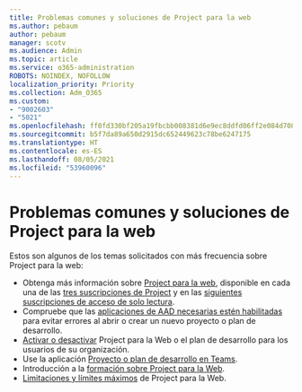 ```yaml
---
title: Problemas comunes y soluciones de Project para la web
ms.author: pebaum
author: pebaum
manager: scotv
ms.audience: Admin
ms.topic: article
ms.service: o365-administration
ROBOTS: NOINDEX, NOFOLLOW
localization_priority: Priority
ms.collection: Adm_O365
ms.custom:
- "9002603"
- "5021"
ms.openlocfilehash: ff0fd330bf205a19fbcbb008381d6e9ec8ddfd06ff2e084d708cffac9f16f079
ms.sourcegitcommit: b5f7da89a650d2915dc652449623c78be6247175
ms.translationtype: HT
ms.contentlocale: es-ES
ms.lasthandoff: 08/05/2021
ms.locfileid: "53960096"
---
```

# <a name="project-for-the-web-common-issues-and-resolutions"></a>Problemas comunes y soluciones de Project para la web

Estos son algunos de los temas solicitados con más frecuencia sobre Project para la web:

- Obtenga más información sobre [Project para la web](https://support.microsoft.com/office/what-is-project-for-the-web-c19b2421-3c9d-4037-97c6-f66b6e1d2eb5), disponible en cada una de las [tres suscripciones de Project](https://products.office.com/project/compare-microsoft-project-management-software) y en las [siguientes suscripciones de acceso de solo lectura](https://docs.microsoft.com/project-for-the-web/office-365-user-view-access-to-project-and-roadmap).
- Compruebe que las [aplicaciones de AAD necesarias estén habilitadas](https://techcommunity.microsoft.com/t5/project-support-blog/roadmap-have-you-disabled-some-necessary-services/ba-p/815067) para evitar errores al abrir o crear un nuevo proyecto o plan de desarrollo.
- [Activar o desactivar](https://docs.microsoft.com/project-for-the-web/turn-project-for-the-web-off) Project para la Web o el plan de desarrollo para los usuarios de su organización.
- Use la aplicación [Proyecto o plan de desarrollo en Teams](https://support.microsoft.com/office/2dc584e6-2f6c-4e2d-9008-0b3f6845eb52).
- Introducción a la [formación sobre Project para la Web](https://support.office.com/article/50bf3e29-0f0d-4b7a-9d2c-7c78389b67ad).
- [Limitaciones y límites máximos](https://docs.microsoft.com/project-for-the-web/project-for-the-web-limits-and-boundaries) de Project para la Web.
